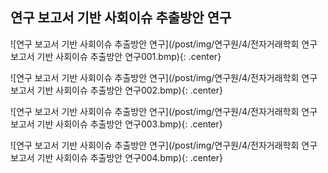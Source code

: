 ﻿---
layout: default
---

## 연구 보고서 기반 사회이슈 추출방안 연구



![연구 보고서 기반 사회이슈 추출방안 연구](/post/img/연구원/4/전자거래학회  연구 보고서 기반 사회이슈 추출방안 연구001.bmp){: .center}

![연구 보고서 기반 사회이슈 추출방안 연구](/post/img/연구원/4/전자거래학회  연구 보고서 기반 사회이슈 추출방안 연구002.bmp){: .center}

![연구 보고서 기반 사회이슈 추출방안 연구](/post/img/연구원/4/전자거래학회  연구 보고서 기반 사회이슈 추출방안 연구003.bmp){: .center}

![연구 보고서 기반 사회이슈 추출방안 연구](/post/img/연구원/4/전자거래학회  연구 보고서 기반 사회이슈 추출방안 연구004.bmp){: .center}
